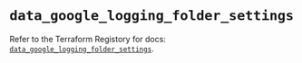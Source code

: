 # `data_google_logging_folder_settings`

Refer to the Terraform Registory for docs: [`data_google_logging_folder_settings`](https://registry.terraform.io/providers/hashicorp/google/5.11.0/docs/data-sources/logging_folder_settings).
